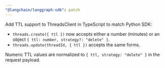 ```yaml
---
"@langchain/langgraph-sdk": patch 
---
```


Add TTL support to ThreadsClient in TypeScript to match Python SDK:

- `threads.create({ ttl })` now accepts either a number (minutes) or an object `{ ttl: number, strategy?: "delete" }`.
- `threads.update(threadId, { ttl })` accepts the same forms.

Numeric TTL values are normalized to `{ ttl, strategy: "delete" }` in the request payload.

